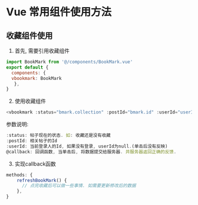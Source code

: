 # Vue 常用组件使用方法

## 收藏组件使用

1. 首先, 需要引用收藏组件
```vue.js
import BookMark from '@/components/BookMark.vue'
export default {
  components: {
  vbookmark: BookMark
   },
}
```

2. 使用收藏组件

```vue.js
<vbookmark :status="bmark.collection" :postId="bmark.id" :userId="userInfo.userId" @callback="refreshBookMark"/>
```
参数说明:
```vue.js
:status: 帖子现在的状态. 如: 收藏还是没有收藏
:postId: 相关帖子的Id
:userId: 当前登录人的Id, 如果没有登录, userId为null.(单击后没有反映)
@callback: 回调函数, 当单击后, 将数据提交给服务器. 并服务器返回正确的反馈.
```

3. 实现callback函数

```vue.js
methods: {
    refreshBookMark() {
      // 点完收藏后可以做一些事情. 如需要更新修改后的数据
    },
}
```
